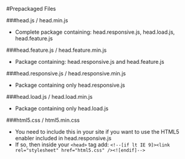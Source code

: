 #Prepackaged Files

###head.js / head.min.js

 - Complete package containing: head.responsive.js, head.load.js, head.feature.js

###head.feature.js / head.feature.min.js

 - Package containing: head.responsive.js and head.feature.js

###head.responsive.js / head.responsive.min.js

 - Package containing only head.responsive.js

###head.load.js / head.load.min.js

 - Package containing only head.load.js

 ###html5.css / html5.min.css

 - You need to include this in your site if you want to use the HTML5 enabler included in head.responsive.js
 - If so, then inside your ``<head>`` tag add: ``<!--[if lt IE 9]><link rel="stylesheet" href="html5.css" /><![endif]-->``